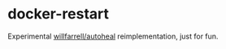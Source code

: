 # docker-restart

Experimental [willfarrell/autoheal](https://github.com/willfarrell/docker-autoheal) reimplementation, just for fun.
